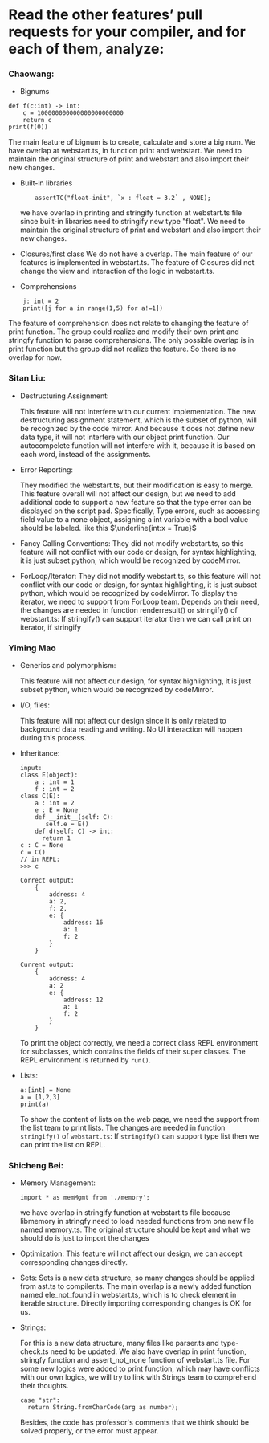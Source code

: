 # Read the other features’ pull requests for your compiler, and for each of them, analyze:

### Chaowang:
* Bignums
```
def f(c:int) -> int:
    c = 100000000000000000000000
    return c
print(f(0))
```
The main feature of bignum is to create, calculate and store a big num. We have overlap at webstart.ts, in function print and webstart. We need to maintain the original structure of print and webstart and also import their new changes.
    
*  Built-in libraries 
    ```
        assertTC("float-init", `x : float = 3.2` , NONE);
    ```
    we have overlap in printing and stringify function at webstart.ts file since built-in libraries need to stringify new type "float". We need to maintain the original structure of print and webstart and also import their new changes.
    
* Closures/first class
    We do not have a overlap. The main feature of our features is implemented in webstart.ts. The feature of Closures did not change the view and interaction of the logic in webstart.ts.

* Comprehensions
```
    j: int = 2
    print([j for a in range(1,5) for a!=1])
```
	
The feature of comprehension does not relate to changing the feature of print function. The group could realize and modify their own print and stringfy function to parse comprehensions. The only possible overlap is in print function but the group did not realize the feature. So there is no overlap for now.
    
    

### Sitan Liu: 
* Destructuring Assignment: 
    
    This feature will not interfere with our current implementation. The new destructuring assignment statement, which is the subset of python,  will be recognized by the code mirror. And because it does not define new data type, it will not interfere with our object print function. Our autocompelete function will not interfere with it, because it is based on each word, instead of the  assignments. 
    
* Error Reporting:
    
    They modified the webstart.ts, but their modification is easy to merge. This feature overall will not affect our design, but we need to add additional code to support a new feature so that the type error can be displayed on the script pad. Specifically, Type errors, such as accessing field value to a none object, assigning a int variable with a bool value should be labeled. like this
    $\underline{int:x = True}$

* Fancy Calling Conventions:
    They did not modify webstart.ts, so this feature will not conflict with our code or design, for syntax highlighting, it is just subset python, which would be recognized by codeMirror.
    
* ForLoop/Iterator:
    They did not modify webstart.ts, so this feature will not conflict with our code or design, for syntax highlighting, it is just subset python, which would be recognized by codeMirror. To display the iterator, we need to support from ForLoop team. Depends on their need, the changes are needed in function renderresult() or stringify() of webstart.ts: If stringify() can support iterator then we can call print on iterator, if stringify

### Yiming Mao
* Generics and polymorphism:
    
    This feature will not affect our design, for syntax highlighting, it is just subset python, which would be recognized by codeMirror.
    
* I/O, files:
    
    This feature will not affect our design since it is only related to background data reading and writing. No UI interaction will happen during this process.
    
* Inheritance:
    
    ```
    input: 
    class E(object):
        a : int = 1
        f : int = 2
    class C(E):
        a : int = 2
        e : E = None
        def __init__(self: C):
           self.e = E()
        def d(self: C) -> int:
          return 1
    c : C = None
    c = C()
    // in REPL:
    >>> c
    
    Correct output: 
        {
            address: 4
            a: 2,
            f: 2,
            e: {
                address: 16
                a: 1
                f: 2
            }
        }
    
    Current output:
        {
            address: 4
            a: 2 
            e: {
                address: 12
                a: 1 
                f: 2 
            }
        }

    ```
    To print the object correctly, we need a correct class REPL environment for subclasses, which contains the fields of their super classes. The REPL environment is returned by `run()`.
    
    
* Lists:
    
    ```
    a:[int] = None
    a = [1,2,3]
    print(a)
    ```
    
    To show the content of lists on the web page, we need the support from the list team to print lists. The changes are needed in function `stringify()` of `webstart.ts`: If `stringify()` can support type list then we can print the list on REPL.


### Shicheng Bei:
* Memory Management:
    ```
    import * as memMgmt from './memory';
    ```
    we have overlap in stringify function at webstart.ts file because libmemory in stringfy need to load needed functions from one new file named memory.ts. The original structure should be kept and what we should do is just to import the changes

* Optimization:
    This feature will not affect our design, we can accept corresponding changes directly.
    
    
* Sets:
    Sets is a new data structure, so many changes should be applied from ast.ts to compiler.ts. The main overlap is a newly added function named ele_not_found in webstart.ts, which is to check element in iterable structure. Directly importing corresponding changes is OK for us.
    
* Strings:
    
    For this is a new data structure, many files like parser.ts and type-check.ts need to be updated. We also have overlap in print function, stringfy function and assert_not_none function of webstart.ts file. For some new logics were added to print function, which may have conflicts with our own logics, we will try to link with Strings team to comprehend their thoughts.
    
    ```
    case "str":
      return String.fromCharCode(arg as number);
    ```
    Besides, the code has professor's comments that we think should be solved properly, or the error must appear.